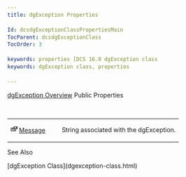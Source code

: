 ```yaml
---
title: dgException Properties

Id: dcsdgExceptionClassPropertiesMain
TocParent: dcsdgExceptionClass
TocOrder: 3

keywords: properties [DCS 16.0 dgException class
keywords: dgException class, properties

---
```


[dgException Overview](dgexception-class.html) 
Public Properties

<br />

<table class="dtTABLE" id="Table5" x-use-null-cells="x-use-null-cells" style="border-spacing: 0px; border-spacing: 0px;" cellspacing="0">
          <colgroup span="1">
            <col span="1" style="width: 30%;" />
            <col span="1" style="width: 70%;" />
          </colgroup>
          <tr>
            <td colspan="1" rowspan="1">

<img alt="public property" src="images/property.bmp" width="16" height="16" border="0" /> [Message](dgexception-class-message-property.html) 
</td>
            <td colspan="1" rowspan="1">

String associated with the dgException.
</td>
          </tr>
</table>

See Also

<dl />
      [dgException Class](dgexception-class.html)

